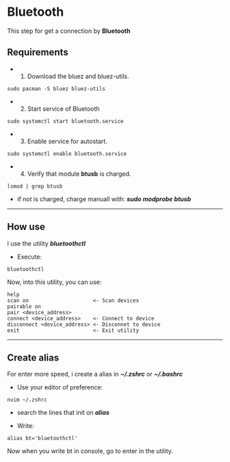 # Bluetooth

This step for get a connection by **Bluetooth**

## Requirements

- 1. Download the bluez and bluez-utils.
```
sudo pacman -S bluez bluez-utils
```
- 2. Start service of Bluetooth
```
sudo systemctl start bluetooth.service
```
- 3. Enable service for autostart.
```
sudo systemctl enable bluetooth.service
```
- 4. Verify that module **btusb** is charged.
```
lsmod | grep btusb
```
 - if not is charged, charge manuall with: ***sudo modprobe btusb***
---
## How use

I use the utility ***bluetoothctl***

- Execute: 
```
bluetoothctl
```

Now, into this utility, you can use:
```
help
scan on                     <- Scan devices
pairable on
pair <device_address>
connect <device_address>    <- Connect to device
disconnect <device_address> <- Disconnet to device
exit                        <- Exit utility
```
---
## Create alias

For enter more speed, i create a alias in ***~/.zshrc*** or ***~/.bashrc***

- Use your editor of preference:
```
nvim ~/.zshrc
```
 - search the lines that init on ***alias***

- Write:
```
alias bt='bluetoothctl'
```

Now when you write bt in console, go to enter in the utility.

